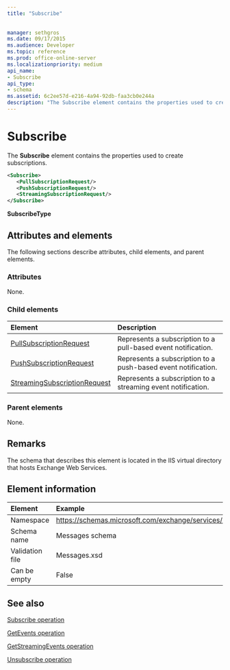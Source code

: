 ```yaml
---
title: "Subscribe"
 
 
manager: sethgros
ms.date: 09/17/2015
ms.audience: Developer
ms.topic: reference
ms.prod: office-online-server
ms.localizationpriority: medium
api_name:
- Subscribe
api_type:
- schema
ms.assetid: 6c2ee57d-e216-4a94-92db-faa3cb0e244a
description: "The Subscribe element contains the properties used to create subscriptions."
---
```


# Subscribe

The **Subscribe** element contains the properties used to create subscriptions. 
  
```XML
<Subscribe>
   <PullSubscriptionRequest/>
   <PushSubscriptionRequest/>
   <StreamingSubscriptionRequest/>
</Subscribe>
```

 **SubscribeType**
## Attributes and elements

The following sections describe attributes, child elements, and parent elements.
  
### Attributes

None.
  
### Child elements

|**Element**|**Description**|
|:-----|:-----|
|[PullSubscriptionRequest](pullsubscriptionrequest.md) <br/> |Represents a subscription to a pull-based event notification.  <br/> |
|[PushSubscriptionRequest](pushsubscriptionrequest.md) <br/> |Represents a subscription to a push-based event notification.  <br/> |
|[StreamingSubscriptionRequest](streamingsubscriptionrequest.md) <br/> |Represents a subscription to a streaming event notification.  <br/> |
   
### Parent elements

None.
  
## Remarks

The schema that describes this element is located in the IIS virtual directory that hosts Exchange Web Services.
  
## Element information

| Element | Example |
|:-----|:-----|
|Namespace  <br/> |https://schemas.microsoft.com/exchange/services/2006/messages  <br/> |
|Schema name  <br/> |Messages schema  <br/> |
|Validation file  <br/> |Messages.xsd  <br/> |
|Can be empty  <br/> |False  <br/> |
   
## See also



[Subscribe operation](subscribe-operation.md)
  
[GetEvents operation](getevents-operation.md)
  
[GetStreamingEvents operation](getstreamingevents-operation.md)
  
[Unsubscribe operation](unsubscribe-operation.md)

